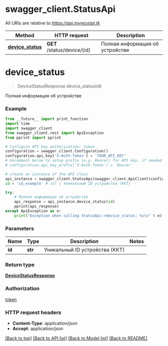 # swagger_client.StatusApi

All URIs are relative to *https://api.myreceipt.tk*

Method | HTTP request | Description
------------- | ------------- | -------------
[**device_status**](StatusApi.md#device_status) | **GET** /status/device/{id} | Полная информация об устройстве


# **device_status**
> DeviceStatusResponse device_status(id)

Полная информация об устройстве



### Example
```python
from __future__ import print_function
import time
import swagger_client
from swagger_client.rest import ApiException
from pprint import pprint

# Configure API key authorization: token
configuration = swagger_client.Configuration()
configuration.api_key['X-Auth-Token'] = 'YOUR_API_KEY'
# Uncomment below to setup prefix (e.g. Bearer) for API key, if needed
# configuration.api_key_prefix['X-Auth-Token'] = 'Bearer'

# create an instance of the API class
api_instance = swagger_client.StatusApi(swagger_client.ApiClient(configuration))
id = 'id_example' # str | Уникальный ID устройства (ККТ)

try:
    # Полная информация об устройстве
    api_response = api_instance.device_status(id)
    pprint(api_response)
except ApiException as e:
    print("Exception when calling StatusApi->device_status: %s\n" % e)
```

### Parameters

Name | Type | Description  | Notes
------------- | ------------- | ------------- | -------------
 **id** | **str**| Уникальный ID устройства (ККТ) | 

### Return type

[**DeviceStatusResponse**](DeviceStatusResponse.md)

### Authorization

[token](../README.md#token)

### HTTP request headers

 - **Content-Type**: application/json
 - **Accept**: application/json

[[Back to top]](#) [[Back to API list]](../README.md#documentation-for-api-endpoints) [[Back to Model list]](../README.md#documentation-for-models) [[Back to README]](../README.md)

